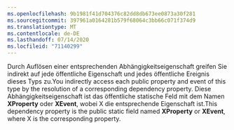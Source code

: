 ```yaml
---
ms.openlocfilehash: 9b1981f41d704376c82dd8db673ee0873a30f281
ms.sourcegitcommit: 397961a0164281b579f68064c3bb66c071f374d9
ms.translationtype: MT
ms.contentlocale: de-DE
ms.lasthandoff: 07/14/2020
ms.locfileid: "71140299"
---
```

<span data-ttu-id="45595-101">Durch Auflösen einer entsprechenden Abhängigkeitseigenschaft greifen Sie indirekt auf jede öffentliche Eigenschaft und jedes öffentliche Ereignis dieses Typs zu.</span><span class="sxs-lookup"><span data-stu-id="45595-101">You indirectly access each public property and event of this type by the resolution of a corresponding dependency property.</span></span> <span data-ttu-id="45595-102">Diese Abhängigkeitseigenschaft ist das öffentliche statische Feld mit dem Namen **XProperty** oder **XEvent**, wobei X die entsprechende Eigenschaft ist.</span><span class="sxs-lookup"><span data-stu-id="45595-102">This dependency property is the public static field named **XProperty** or **XEvent**, where X is the corresponding property.</span></span>